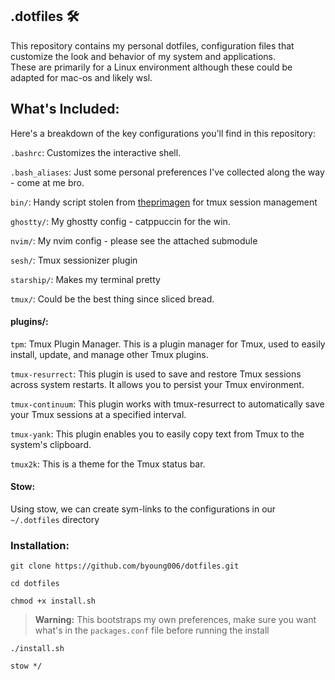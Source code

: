 ## .dotfiles 🛠️
This repository contains my personal dotfiles, configuration files that customize the look and behavior of my system and applications.  
These are primarily for a Linux environment although these could be adapted for mac-os and likely wsl.

## What's Included:
Here's a breakdown of the key configurations you'll find in this repository:

`.bashrc`:  Customizes the interactive shell.

`.bash_aliases`:  Just some personal preferences I've collected along the way - come at me bro.

`bin/`: Handy script stolen from [theprimagen](https://github.com/theprimeagen) for tmux session management

`ghostty/`: My ghostty config - catppuccin for the win.

`nvim/`:  My nvim config - please see the attached submodule

`sesh/`: Tmux sessionizer plugin

`starship/`: Makes my terminal pretty

`tmux/`: Could be the best thing since sliced bread. 

  #### plugins/:
  `tpm`: Tmux Plugin Manager. This is a plugin manager for Tmux, used to easily install, update, and manage other Tmux plugins.
    
  `tmux-resurrect`: This plugin is used to save and restore Tmux sessions across system restarts. It allows you to persist your Tmux environment.
    
  `tmux-continuum`: This plugin works with tmux-resurrect to automatically save your Tmux sessions at a specified interval.
    
  `tmux-yank`: This plugin enables you to easily copy text from Tmux to the system's clipboard.
    
  `tmux2k`: This is a theme for the Tmux status bar.

#### Stow: 
  Using stow, we can create sym-links to the configurations in our `~/.dotfiles` directory

### Installation: 
`git clone https://github.com/byoung006/dotfiles.git`

`cd dotfiles`

`chmod +x install.sh` 

> **Warning:** This bootstraps my own preferences, make sure you want what's in the `packages.conf` file before running the install

`./install.sh`

`stow */`



